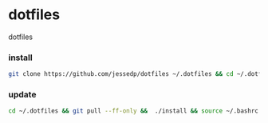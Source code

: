 # dotfiles
dotfiles

### install
```bash
git clone https://github.com/jessedp/dotfiles ~/.dotfiles && cd ~/.dotfiles && ./install && source ~/.bashrc
```


### update
```bash
cd ~/.dotfiles && git pull --ff-only &&  ./install && source ~/.bashrc && git_prompt_reset 
```
